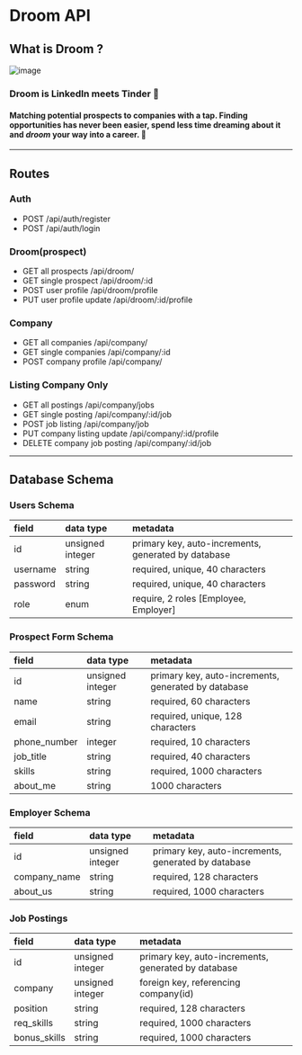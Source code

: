 # Droom API

## What is Droom ?

![image](https://i.imgur.com/tb8kzpd.png)

### Droom is LinkedIn meets Tinder 💖

#### Matching potential prospects to companies with a tap. Finding opportunities has never been easier, spend less time dreaming about it and _droom_ your way into a career. 🚀

---

## Routes

### Auth

- POST /api/auth/register
- POST /api/auth/login

### Droom(prospect)

- GET all prospects /api/droom/
- GET single prospect /api/droom/:id
- POST user profile /api/droom/profile
- PUT user profile update /api/droom/:id/profile

### Company

- GET all companies /api/company/
- GET single companies /api/company/:id
- POST company profile /api/company/

### Listing **Company Only**

- GET all postings /api/company/jobs
- GET single posting /api/company/:id/job
- POST job listing /api/company/job
- PUT company listing update /api/company/:id/profile
- DELETE company job posting /api/company/:id/job

---

## Database Schema

### Users Schema

| field    | data type        | metadata                                            |
| :------- | :--------------- | :-------------------------------------------------- |
| id       | unsigned integer | primary key, auto-increments, generated by database |
| username | string           | required, unique, 40 characters                     |
| password | string           | required, unique, 40 characters                     |
| role     | enum             | require, 2 roles [Employee, Employer]               |

### Prospect Form Schema

| field        | data type        | metadata                                            |
| :----------- | :--------------- | :-------------------------------------------------- |
| id           | unsigned integer | primary key, auto-increments, generated by database |
| name         | string           | required, 60 characters                             |
| email        | string           | required, unique, 128 characters                    |
| phone_number | integer          | required, 10 characters                             |
| job_title    | string           | required, 40 characters                             |
| skills       | string           | required, 1000 characters                           |
| about_me     | string           | 1000 characters                                     |

### Employer Schema

| field        | data type        | metadata                                            |
| :----------- | :--------------- | :-------------------------------------------------- |
| id           | unsigned integer | primary key, auto-increments, generated by database |
| company_name | string           | required, 128 characters                            |
| about_us     | string           | required, 1000 characters                           |

### Job Postings

| field        | data type        | metadata                                            |
| :----------- | :--------------- | :-------------------------------------------------- |
| id           | unsigned integer | primary key, auto-increments, generated by database |
| company      | unsigned integer | foreign key, referencing company(id)                |
| position     | string           | required, 128 characters                            |
| req_skills   | string           | required, 1000 characters                           |
| bonus_skills | string           | required, 1000 characters                           |
